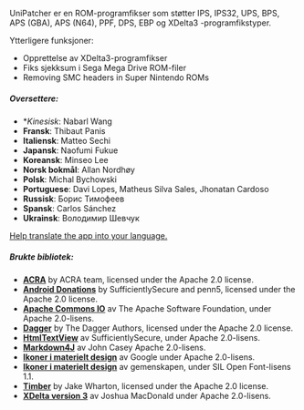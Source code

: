 UniPatcher er en ROM-programfikser som støtter IPS, IPS32, UPS, BPS, APS (GBA), APS (N64), PPF, DPS, EBP og XDelta3 -programfikstyper.

Ytterligere funksjoner:

- Opprettelse av XDelta3-programfikser
- Fiks sjekksum i Sega Mega Drive ROM-filer
- Removing SMC headers in Super Nintendo ROMs

##### Oversettere:

- **Kinesisk*: Nabarl Wang
- **Fransk**: Thibaut Panis
- **Italiensk**: Matteo Sechi
- **Japansk**: Naofumi Fukue
- **Koreansk**: Minseo Lee
- **Norsk bokmål**: Allan Nordhøy
- **Polsk**: Michal Bychowski
- **Portuguese**: Davi Lopes, Matheus Silva Sales, Jhonatan Cardoso
- **Russisk**: Борис Тимофеев
- **Spansk**: Carlos Sánchez
- **Ukrainsk**: Володимир Шевчук

[Help translate the app into your language.](https://www.transifex.com/unipatcher/unipatcher/dashboard/)

##### Brukte bibliotek:

- [**ACRA**](https://github.com/ACRA/acra) by ACRA team, licensed under the Apache 2.0 license.
- [**Android Donations**](https://github.com/penn5/donations) by SufficientlySecure and penn5, licensed under the Apache 2.0 license.
- [**Apache Commons IO**](https://commons.apache.org/proper/commons-io/) av The Apache Software Foundation, under Apache 2.0-lisens.
- [**Dagger**](https://github.com/google/dagger) by The Dagger Authors, licensed under the Apache 2.0 license.
- [**HtmlTextView**](https://github.com/SufficientlySecure/html-textview) av SufficientlySecure, under Apache 2.0-lisens.
- [**Markdown4J**](https://github.com/jdcasey/markdown4j) av John Casey Apache 2.0-lisens.
- [**Ikoner i materielt design**](https://github.com/google/material-design-icons) av Google under Apache 2.0-lisens.
- [**Ikoner i materielt design**](https://materialdesignicons.com) av gemenskapen, under SIL Open Font-lisens 1.1.
- [**Timber**](https://github.com/JakeWharton/timber) by Jake Wharton, licensed under the Apache 2.0 license.
- [**XDelta version 3**](https://github.com/jmacd/xdelta) av Joshua MacDonald under Apache 2.0-lisens.